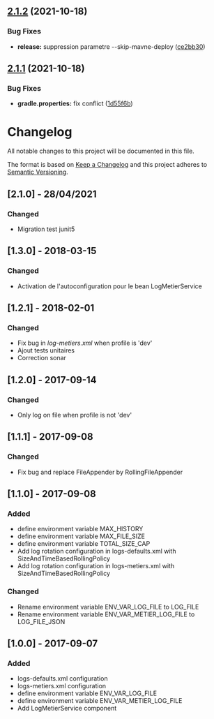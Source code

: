 ## [2.1.2](https://github.com/opt-nc/opt-logging/compare/v2.1.1...v2.1.2) (2021-10-18)


### Bug Fixes

* **release:** suppression parametre --skip-mavne-deploy ([ce2bb30](https://github.com/opt-nc/opt-logging/commit/ce2bb30565cf43732b7f3475b18948fe7f90c23c))

## [2.1.1](https://github.com/opt-nc/opt-logging/compare/v2.1.0...v2.1.1) (2021-10-18)


### Bug Fixes

* **gradle.properties:** fix conflict ([1d55f6b](https://github.com/opt-nc/opt-logging/commit/1d55f6bc9b5ab895f4b0bdde9b85a502fa65aac0))

# Changelog
All notable changes to this project will be documented in this file.

The format is based on [Keep a Changelog](http://keepachangelog.com/en/1.0.0/)
and this project adheres to [Semantic Versioning](http://semver.org/spec/v2.0.0.html).

## [2.1.0] - 28/04/2021
### Changed
- Migration test junit5


## [1.3.0] - 2018-03-15
### Changed
- Activation de l'autoconfiguration pour le bean LogMetierService

## [1.2.1] - 2018-02-01
### Changed
- Fix bug in _log-metiers.xml_ when profile is 'dev'
- Ajout tests unitaires
- Correction sonar

## [1.2.0] - 2017-09-14
### Changed
- Only log on file when profile is not 'dev'

## [1.1.1] - 2017-09-08
### Changed
- Fix bug and replace FileAppender by RollingFileAppender

## [1.1.0] - 2017-09-08
### Added
- define environment variable MAX_HISTORY
- define environment variable MAX_FILE_SIZE
- define environment variable TOTAL_SIZE_CAP
- Add log rotation configuration in logs-defaults.xml with SizeAndTimeBasedRollingPolicy
- Add log rotation configuration in logs-metiers.xml with SizeAndTimeBasedRollingPolicy

### Changed
- Rename environment variable ENV_VAR_LOG_FILE to LOG_FILE
- Rename environment variable ENV_VAR_METIER_LOG_FILE to LOG_FILE_JSON

## [1.0.0] - 2017-09-07
### Added
- logs-defaults.xml configuration
- logs-metiers.xml configuration
- define environment variable ENV_VAR_LOG_FILE
- define environment variable ENV_VAR_METIER_LOG_FILE
- Add LogMetierService component
